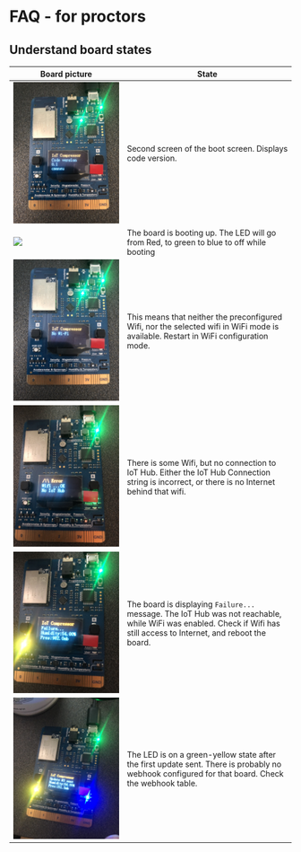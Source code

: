 # FAQ - for proctors

## Understand board states

| Board picture | State         |
|---------------|---------------|
| ![](img/boot-codeversion.jpg) | Second screen of the boot screen. Displays code version. |
| ![](img/iothub-.jpg) | The board is booting up. The LED will go from Red, to green to blue to off while booting |
| ![](img/no-wifi.jpg) | This means that neither the preconfigured Wifi, nor the selected wifi in WiFi mode is available. Restart in WiFi configuration mode. |
| ![](img/wifi-noiothub.jpg) | There is some Wifi, but no connection to IoT Hub. Either the IoT Hub Connection string is incorrect, or there is no Internet behind that wifi. |
| ![](img/iothub-failure.jpg) | The board is displaying `Failure...` message. The IoT Hub was not reachable, while WiFi was enabled. Check if Wifi has still access to Internet, and reboot the board. |
| ![](img/dispatcher-nowebhook.jpg) | The LED is on a green-yellow state after the first update sent. There is probably no webhook configured for that board. Check the webhook table. |
